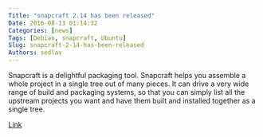 ```yaml
---
Title: "snapcraft 2.14 has been released"
Date: 2016-08-13 01:14:32
Categories: [news]
Tags: [Debian, snapcraft, Ubuntu]
Slug: snapcraft-2-14-has-been-released
Authors: sedlav
---
```


Snapcraft is a delightful packaging tool. Snapcraft helps you assemble a whole project in a single tree out of many pieces. It can drive a very wide range of build and packaging systems, so that you can simply list all the upstream projects you want and have them built and installed together as a single tree.

[Link](https://github.com/snapcore/snapcraft)
